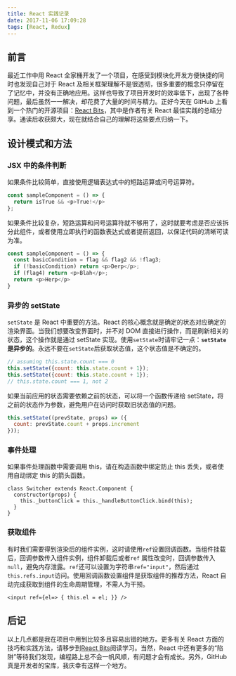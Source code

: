 ```yaml
---
title: React 实践记录
date: 2017-11-06 17:09:28
tags: [React, Redux]
---
```

## 前言
最近工作中用 React 全家桶开发了一个项目，在感受到模块化开发方便快捷的同时也发现自己对于 React 及相关框架理解不是很透彻，很多重要的概念只停留在了记忆中，并没有正确地应用。这样也导致了项目开发时的效率低下，出现了各种问题，最后虽然一一解决，却花费了大量的时间与精力。正好今天在 GitHub 上看到一个热门的开源项目：[React Bits](https://github.com/vasanthk/react-bits)，其中是作者有关 React 最佳实践的总结分享。通读后收获颇大，现在就结合自己的理解将这些要点归纳一下。

## 设计模式和方法
### JSX 中的条件判断
如果条件比较简单，直接使用逻辑表达式中的短路运算或问号运算符。
```JavaScript
const sampleComponent = () => {
  return isTrue && <p>True!</p>
};
```
如果条件比较复杂，短路运算和问号运算符就不够用了，这时就要考虑是否应该拆分此组件，或者使用立即执行的函数表达式或者提前返回，以保证代码的清晰可读为准。
```JavaScript
const sampleComponent = () => {
  const basicCondition = flag && flag2 && !flag3;
  if (!basicCondition) return <p>Derp</p>;
  if (flag4) return <p>Blah</p>;
  return <p>Herp</p>
}
```
### 异步的 setState
`setState` 是 React 中重要的方法。React 的核心概念就是确定的状态对应确定的渲染界面。当我们想要改变界面时，并不对 DOM 直接进行操作，而是刷新相关的状态，这个操作就是通过 setState 实现。使用`setState`时请牢记一点：**`setState` 是异步的**。永远不要在`setState`后获取状态值，这个状态值是不确定的。
```JavaScript
// assuming this.state.count === 0
this.setState({count: this.state.count + 1});
this.setState({count: this.state.count + 1});
// this.state.count === 1, not 2
```
如果当前应用的状态需要依赖之前的状态，可以将一个函数传递给 setState，将之前的状态作为参数，避免用户在访问时获取旧状态值的问题。
```JavaScript
this.setState((prevState, props) => ({
  count: prevState.count + props.increment
}));
```
### 事件处理
如果事件处理函数中需要调用 this，请在构造函数中绑定防止 this 丢失，或者使用自动绑定 this 的箭头函数。
```
class Switcher extends React.Component {
  constructor(props) {
    this._buttonClick = this._handleButtonClick.bind(this);
  }
}
```
### 获取组件
有时我们需要得到渲染后的组件实例，这时请使用`ref`设置回调函数。当组件挂载后，回调参数传入组件实例，组件卸载后或者`ref` 属性改变时，回调参数传入`null`，避免内存泄露。`ref`还可以设置为字符串`ref="input"`，然后通过`this.refs.input`访问。使用回调函数设置组件是获取组件的推荐方法，React 自动完成获取到组件的生命周期管理，不需人为干预。
```
<input ref={el=> { this.el = el; }} />
```
## 后记
以上几点都是我在项目中用到比较多且容易出错的地方。更多有关 React 方面的技巧和实践方法，请移步到[React Bits](https://github.com/vasanthk/react-bits)阅读学习。当然，React 中还有更多的“陷阱”等待我们发现，编程路上总不会一帆风顺，有问题才会有成长。另外，GitHub 真是开发者的宝库，我庆幸有这样一个地方。

